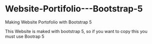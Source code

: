 # Website-Portifolio---Bootstrap-5
Making Website Portofolio with Bootstrap 5

This Website is maked with bootstrap 5, so if you want to copy this you must use Bootrap 5 

